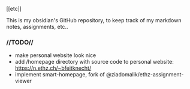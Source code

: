 [[etc]]

This is my obsidian's GitHub repository, to keep track of my markdown notes, assignments, etc..
### //TODO//
- make personal website look nice
- add /homepage directory with source code to personal website: https://n.ethz.ch/~bfeitknecht/
- implement smart-homepage, fork of @ziadomalik/ethz-assignment-viewer


